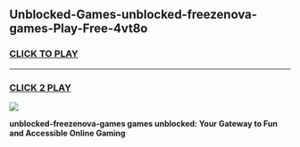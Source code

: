 
## Unblocked-Games-unblocked-freezenova-games-Play-Free-4vt8o
<h3>
<a href="https://premium76.site?title=unblocked-freezenova-games&ref=22A">CLICK TO PLAY</a></h3>
<hr>

<h3>
<a href="https://premium76.site?title=unblocked-freezenova-games&ref=22A">CLICK 2 PLAY</a>
  
</h3>

<a href="https://premium76.site?title=unblocked-freezenova-games&ref=22A"><img src="https://clearcache.store/games.png"></a>


**unblocked-freezenova-games games unblocked: Your Gateway to Fun and Accessible Online Gaming**
